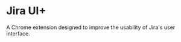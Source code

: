 Jira UI+
============

A Chrome extension designed to improve the usability of Jira's user interface.
